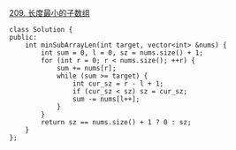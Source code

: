 [209. 长度最小的子数组](https://leetcode-cn.com/problems/minimum-size-subarray-sum/)

```cgo
class Solution {
public:
    int minSubArrayLen(int target, vector<int> &nums) {
        int sum = 0, l = 0, sz = nums.size() + 1;
        for (int r = 0; r < nums.size(); ++r) {
            sum += nums[r];
            while (sum >= target) {
                int cur_sz = r - l + 1;
                if (cur_sz < sz) sz = cur_sz;
                sum -= nums[l++];
            }
        }
        return sz == nums.size() + 1 ? 0 : sz;
    }
};
```